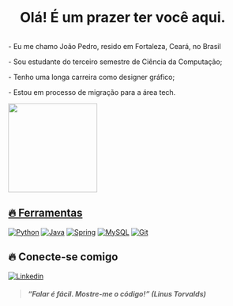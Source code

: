 <!--título-->
<div id="user-content-toc">
  <ul align="left">
    <summary><h1 style="display: inline-block">Olá! É um prazer ter você aqui.</h1></summary>
</div>

<!-- Presentation -->
<p>
  - Eu me chamo João Pedro, resido em Fortaleza, Ceará, no Brasil
</p>
<p>
  - Sou estudante do terceiro semestre de Ciência da Computação;
</p>
<p>
  - Tenho uma longa carreira como designer gráfico;
</p>
<p>
  - Estou em processo de migração para a área tech.
</p>

<div>
    <a href="https://github.com/JotaP53">
    <img height="180em" src="https://github-readme-stats.vercel.app/api?username=JotaP53&show_icons=true&theme=dark">
</div>

<!-- Skills: Tools & Frameworks -->
## 🔥 Ferramentas
[![Python](https://img.shields.io/badge/Python-4682B4?style=for-the-badge&logo=python&logoColor=white)]()
[![Java](https://img.shields.io/badge/Java-B22222?style=for-the-badge&logo=openjdk&logoColor=white)]()
[![Spring](https://img.shields.io/badge/Spring-6DB33F?style=for-the-badge&logo=spring&logoColor=white)]()
[![MySQL](https://img.shields.io/badge/MySQL-008B8B?style=for-the-badge&logo=mysql&logoColor=white)]()
[![Git](https://img.shields.io/badge/Git-FF4500?style=for-the-badge&logo=git&logoColor=white)]()

## 🔥 Conecte-se comigo
[![Linkedin](https://img.shields.io/badge/LinkedIn-0077B5?style=for-the-badge&logo=linkedin&logoColor=white)](https://www.linkedin.com/in/jotap53/)

> #### *“Falar é fácil. Mostre-me o código!” (Linus Torvalds)*

